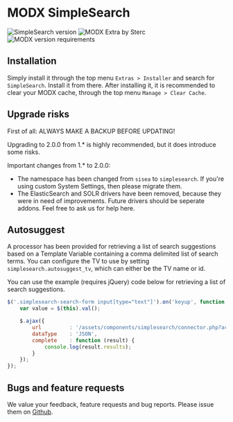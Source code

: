 # MODX SimpleSearch
![SimpleSearch version](https://img.shields.io/badge/version-2.0.0-blue.svg) ![MODX Extra by Sterc](https://img.shields.io/badge/checked%20by-sterc-ff69b4.svg) ![MODX version requirements](https://img.shields.io/badge/modx%20version%20requirement-2.0%2B-brightgreen.svg)

## Installation
Simply install it through the top menu ```Extras > Installer``` and search for ```SimpleSearch```. Install it from there. After installing it, it is recommended to clear your MODX cache, through the top menu ```Manage > Clear Cache```.

## Upgrade risks
First of all: ALWAYS MAKE A BACKUP BEFORE UPDATING! 

Upgrading to 2.0.0 from 1.* is highly recommended, but it does introduce some risks.

Important changes from 1.* to 2.0.0:
- The namespace has been changed from `sisea` to `simplesearch`. If you're using custom System Settings, then please migrate them.
- The ElasticSearch and SOLR drivers have been removed, because they were in need of improvements. Future drivers should be seperate addons. Feel free to ask us for help here.

## Autosuggest
A processor has been provided for retrieving a list of search suggestions based on a Template Variable containing a comma delimited list of search terms. 
You can configure the TV to use by setting `simplesearch.autosuggest_tv`, which can either be the TV name or id.

You can use the example (requires jQuery) code below for retrieving a list of search suggestions.

```javascript
$('.simplesearch-search-form input[type="text"]').on('keyup', function () {
    var value = $(this).val();

    $.ajax({
        url         : '/assets/components/simplesearch/connector.php?action=web/autosuggestions&search=' + value,
        dataType    : 'JSON',
        complete    : function (result) {
            console.log(result.results);
        }
    });
});
```

## Bugs and feature requests
We value your feedback, feature requests and bug reports. Please issue them on [Github](https://github.com/Sterc/SimpleSearch/issues/new).
